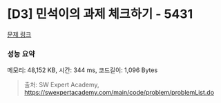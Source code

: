 # [D3] 민석이의 과제 체크하기 - 5431 

[문제 링크](https://swexpertacademy.com/main/code/problem/problemDetail.do?contestProbId=AWVl3rWKDBYDFAXm) 

### 성능 요약

메모리: 48,152 KB, 시간: 344 ms, 코드길이: 1,096 Bytes



> 출처: SW Expert Academy, https://swexpertacademy.com/main/code/problem/problemList.do